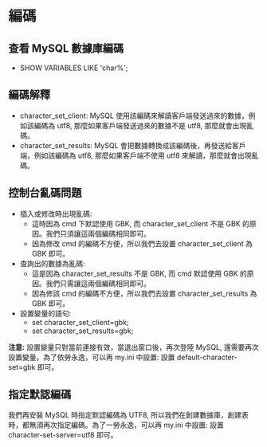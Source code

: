 # 編碼

## 查看 MySQL 數據庫編碼
- SHOW VARIABLES LIKE 'char%';

## 編碼解釋
- character_set_client: MySQL 使用該編碼來解讀客戶端發送過來的數據，例如該編碼為 utf8, 那麼如果客戶端發送過來的數據不是 utf8, 那麼就會出現亂碼。
- character_set_results: MySQL 會把數據轉換成該編碼後，再發送給客戶端，例如該編碼為 utf8, 那麼如果客戶端不使用 utf8 來解讀，那麼就會出現亂碼。

## 控制台亂碼問題
- 插入或修改時出現亂碼:
    - 這時因為 cmd 下默認使用 GBK, 而 character_set_client 不是 GBK 的原因。我們只須讓這兩個編碼相同即可。
    - 因為修改 cmd 的編碼不方便，所以我們去設置 character_set_client 為 GBK 即可。
- 查詢出的數據為亂碼:
    - 這是因為 character_set_results 不是 GBK, 而 cmd 默認使用 GBK 的原因。我們只需讓這兩個編碼相同即可。
    - 因為修該 cmd 的編碼不方便，所以我們去設置 character_set_results 為 GBK 即可。
- 設置變量的語句:
    - set character_set_client=gbk;
    - set character_set_results=gbk;

**注意:** 設置變量只對當前連接有效，當退出窗口後，再次登陸 MySQL, 還需要再次設置變量。為了依勞永逸，可以再 my.ini 中設置: 設置 default-character-set=gbk 即可。

## 指定默認編碼
我們再安裝 MySQL 時指定默認編碼為 UTF8, 所以我們在創建數據庫，創建表時，都無須再次指定編碼。為了一勞永逸，可以再 my.ini 中設置: 設置 character-set-server=utf8 即可。
